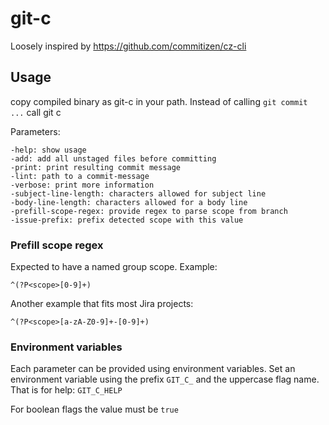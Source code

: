 # git-c

Loosely inspired by https://github.com/commitizen/cz-cli

## Usage

copy compiled binary as git-c in your path. Instead of calling `git commit ...` call git c

Parameters:

    -help: show usage
    -add: add all unstaged files before committing
    -print: print resulting commit message
    -lint: path to a commit-message
    -verbose: print more information
    -subject-line-length: characters allowed for subject line
    -body-line-length: characters allowed for a body line
    -prefill-scope-regex: provide regex to parse scope from branch
    -issue-prefix: prefix detected scope with this value

### Prefill scope regex

Expected to have a named group scope. Example:

    ^(?P<scope>[0-9]+)

Another example that fits most Jira projects:

    ^(?P<scope>[a-zA-Z0-9]+-[0-9]+)

### Environment variables

Each parameter can be provided using environment variables. Set an environment variable using the prefix `GIT_C_` and the uppercase flag name. That is for help: `GIT_C_HELP`

For boolean flags the value must be `true`
